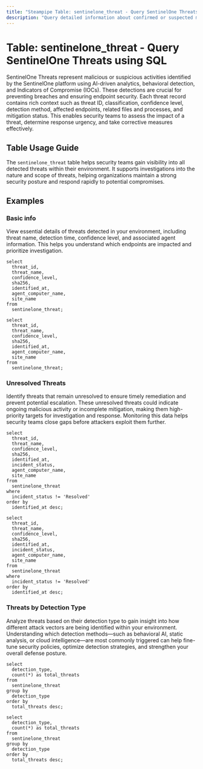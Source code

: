 ```yaml
---
title: "Steampipe Table: sentinelone_threat - Query SentinelOne Threats using SQL"
description: "Query detailed information about confirmed or suspected malicious activities detected across the SentinelOne platform."
---
```


# Table: sentinelone_threat - Query SentinelOne Threats using SQL

SentinelOne Threats represent malicious or suspicious activities identified by the SentinelOne platform using AI-driven analytics, behavioral detection, and Indicators of Compromise (IOCs). These detections are crucial for preventing breaches and ensuring endpoint security. Each threat record contains rich context such as threat ID, classification, confidence level, detection method, affected endpoints, related files and processes, and mitigation status. This enables security teams to assess the impact of a threat, determine response urgency, and take corrective measures effectively.

## Table Usage Guide

The `sentinelone_threat` table helps security teams gain visibility into all detected threats within their environment. It supports investigations into the nature and scope of threats, helping organizations maintain a strong security posture and respond rapidly to potential compromises.

## Examples

### Basic info
View essential details of threats detected in your environment, including threat name, detection time, confidence level, and associated agent information. This helps you understand which endpoints are impacted and prioritize investigation.

```sql+postgres
select
  threat_id,
  threat_name,
  confidence_level,
  sha256,
  identified_at,
  agent_computer_name,
  site_name
from
  sentinelone_threat;
```

```sql+sqlite
select
  threat_id,
  threat_name,
  confidence_level,
  sha256,
  identified_at,
  agent_computer_name,
  site_name
from
  sentinelone_threat;
```

### Unresolved Threats
Identify threats that remain unresolved to ensure timely remediation and prevent potential escalation. These unresolved threats could indicate ongoing malicious activity or incomplete mitigation, making them high-priority targets for investigation and response. Monitoring this data helps security teams close gaps before attackers exploit them further.

```sql+postgres
select
  threat_id,
  threat_name,
  confidence_level,
  sha256,
  identified_at,
  incident_status,
  agent_computer_name,
  site_name
from
  sentinelone_threat
where
  incident_status != 'Resolved'
order by
  identified_at desc;
```

```sql+sqlite
select
  threat_id,
  threat_name,
  confidence_level,
  sha256,
  identified_at,
  incident_status,
  agent_computer_name,
  site_name
from
  sentinelone_threat
where
  incident_status != 'Resolved'
order by
  identified_at desc;
```

### Threats by Detection Type
Analyze threats based on their detection type to gain insight into how different attack vectors are being identified within your environment. Understanding which detection methods—such as behavioral AI, static analysis, or cloud intelligence—are most commonly triggered can help fine-tune security policies, optimize detection strategies, and strengthen your overall defense posture.

```sql+postgres
select
  detection_type,
  count(*) as total_threats
from
  sentinelone_threat
group by
  detection_type
order by
  total_threats desc;
```

```sql+sqlite
select
  detection_type,
  count(*) as total_threats
from
  sentinelone_threat
group by
  detection_type
order by
  total_threats desc;
```
